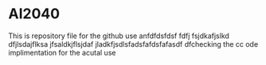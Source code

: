 # AI2040
This is repository file for the github use anfdfdsfdsf
fdfj
fsjdkafjslkd
dfjlsdajflksa
jfsaldkjflsjdaf
jladkfjsdlsfadsfafdsfafasdf
dfchecking the cc ode implimentation for the acutal use

